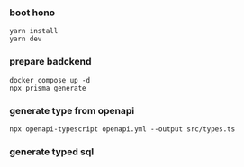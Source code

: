 ### boot hono
```
yarn install
yarn dev
```

### prepare badckend
```
docker compose up -d
npx prisma generate
```

### generate type from openapi
```
npx openapi-typescript openapi.yml --output src/types.ts
```

### generate typed sql
```

```